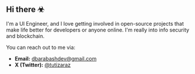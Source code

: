 ## Hi there ☣

I'm a UI Engineer, and I love getting involved in open-source projects that make life better for developers or anyone online. I'm really into info security and blockchain.

You can reach out to me via:
- **Email:** [dbarabashdev@gmail.com](mailto:dbarabashdev@gmail.com)
- **X (Twitter):** [@tutizaraz](https://twitter.com/tutizaraz)
